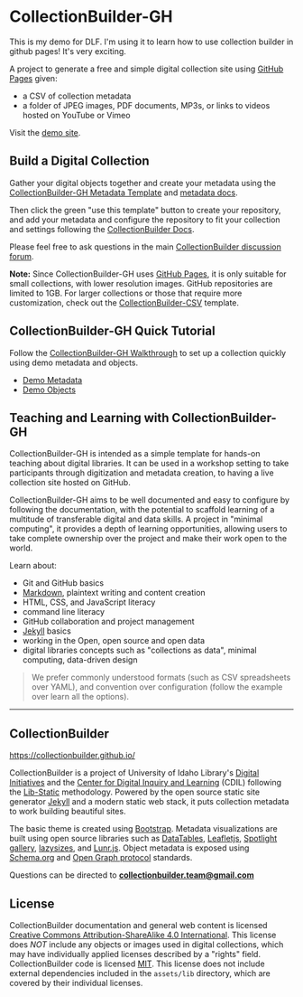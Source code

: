 # CollectionBuilder-GH

This is my demo for DLF. I'm using it to learn how to use collection builder in github pages! It's very exciting. 

A project to generate a free and simple digital collection site using [GitHub Pages](https://pages.github.com/) given:

- a CSV of collection metadata
- a folder of JPEG images, PDF documents, MP3s, or links to videos hosted on YouTube or Vimeo

Visit the [demo site](https://collectionbuilder.github.io/collectionbuilder-gh/).

## Build a Digital Collection

Gather your digital objects together and create your metadata using the [CollectionBuilder-GH Metadata Template](https://docs.google.com/spreadsheets/d/1Uv9ytll0hysMOH1j-VL1lZx6PWvc1zf3L35sK_4IuzI/copy) and [metadata docs](https://collectionbuilder.github.io/cb-docs/docs/metadata/gh_metadata/). 

Then click the green "use this template" button to create your repository, and add your metadata and configure the repository to fit your collection and settings following the [CollectionBuilder Docs](https://collectionbuilder.github.io/cb-docs/). 

Please feel free to ask questions in the main [CollectionBuilder discussion forum](https://github.com/CollectionBuilder/collectionbuilder.github.io/discussions).

**Note:** 
Since CollectionBuilder-GH uses [GitHub Pages](https://pages.github.com/), it is only suitable for small collections, with lower resolution images. 
GitHub repositories are limited to 1GB.
For larger collections or those that require more customization, check out the [CollectionBuilder-CSV](https://github.com/CollectionBuilder/collectionbuilder-csv) template.

## CollectionBuilder-GH Quick Tutorial

Follow the [CollectionBuilder-GH Walkthrough](https://collectionbuilder.github.io/cb-docs/docs/walkthroughs/gh-walkthrough/) to set up a collection quickly using demo metadata and objects. 

- [Demo Metadata](https://docs.google.com/spreadsheets/d/1x48Te3duPAxh53foEihQVKTfCKUjaCCbH7TrMMd_yU4/copy)
- [Demo Objects](https://www.lib.uidaho.edu/collectionbuilder/demo-objects.zip)

## Teaching and Learning with CollectionBuilder-GH

CollectionBuilder-GH is intended as a simple template for hands-on teaching about digital libraries.
It can be used in a workshop setting to take participants through digitization and metadata creation, to having a live collection site hosted on GitHub.

CollectionBuilder-GH aims to be well documented and easy to configure by following the documentation, with the potential to scaffold learning of a multitude of transferable digital and data skills.
A project in "minimal computing", it provides a depth of learning opportunities, allowing users to take complete ownership over the project and make their work open to the world.

Learn about:

- Git and GitHub basics
- [Markdown](https://guides.github.com/features/mastering-markdown/), plaintext writing and content creation
- HTML, CSS, and JavaScript literacy
- command line literacy
- GitHub collaboration and project management
- [Jekyll](https://jekyllrb.com/) basics
- working in the Open, open source and open data
- digital libraries concepts such as "collections as data", minimal computing, data-driven design

> We prefer commonly understood formats (such as CSV spreadsheets over YAML), and convention over configuration (follow the example over learn all the options).

----------

## CollectionBuilder 

<https://collectionbuilder.github.io/>

CollectionBuilder is a project of University of Idaho Library's [Digital Initiatives](https://www.lib.uidaho.edu/digital/) and the [Center for Digital Inquiry and Learning](https://cdil.lib.uidaho.edu) (CDIL) following the [Lib-Static](https://lib-static.github.io/) methodology. 
Powered by the open source static site generator [Jekyll](https://jekyllrb.com/) and a modern static web stack, it puts collection metadata to work building beautiful sites.

The basic theme is created using [Bootstrap](https://getbootstrap.com/).
Metadata visualizations are built using open source libraries such as [DataTables](https://datatables.net/), [Leafletjs](http://leafletjs.com/), [Spotlight gallery](https://github.com/nextapps-de/spotlight), [lazysizes](https://github.com/aFarkas/lazysizes), and [Lunr.js](https://lunrjs.com/).
Object metadata is exposed using [Schema.org](http://schema.org) and [Open Graph protocol](http://ogp.me/) standards.

Questions can be directed to **collectionbuilder.team@gmail.com**

## License

CollectionBuilder documentation and general web content is licensed [Creative Commons Attribution-ShareAlike 4.0 International](http://creativecommons.org/licenses/by-sa/4.0/). 
This license does *NOT* include any objects or images used in digital collections, which may have individually applied licenses described by a "rights" field.
CollectionBuilder code is licensed [MIT](https://github.com/CollectionBuilder/collectionbuilder-csv/blob/master/LICENSE). 
This license does not include external dependencies included in the `assets/lib` directory, which are covered by their individual licenses.
